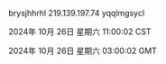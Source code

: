 brysjhhrhl 219.139.197.74 yqqlmgsycl

2024年 10月 26日 星期六 11:00:02 CST

2024年 10月 26日 星期六 03:00:02 GMT
